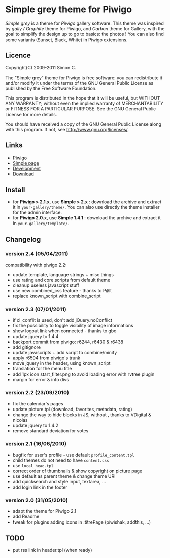 Simple grey theme for Piwigo
============================

*Simple  grey*  is a  theme  for *Piwigo*  gallery  software.  This theme  was
inspired  by *gally  /  Graphite* theme  for  Piwigo, and  *Carbon* theme  for
Gallery, with the goal to simplify the design up to go to basics: the photos !
You can also find some variants (Sunset, Black, White) in Piwigo extensions.

Licence
-------

Copyright(C) 2009-2011 Simon C. <contact at saimon dot org>

The "Simple grey"  theme for Piwigo is free software:  you can redistribute it
and/or  modify  it under  the  terms  of the  GNU  General  Public License  as
published by the Free Software Foundation.

This program  is distributed in the hope  that it will be  useful, but WITHOUT
ANY WARRANTY; without even the  implied warranty of MERCHANTABILITY or FITNESS
FOR A PARTICULAR PURPOSE. See the GNU General Public License for more details.

You should have  received a copy of the GNU General  Public License along with
this program. If not,  see <http://www.gnu.org/licenses/>.

Links
-----

* [Piwigo](http://piwigo.org/)
* [Simple page](http://saimon.org/blog/pages/Theme-Simple-Grey-Piwigo)
* [Development](http://github.com/saimn/simple-grey)
* [Download](http://fr.piwigo.org/ext/extension_view.php?eid=308)

Install
-------

* for **Piwigo  > 2.1.x**,  use **Simple  > 2.x** :  download the  archive and
  extract it in  ``your-gallery/theme/``. You can also use  directly the theme
  installer for the admin interface.
* for  **Piwigo 2.0.x**,  use  **Simple  1.4.1** :  download  the archive  and
  extract it in ``your-gallery/template/``.

Changelog
---------

### version 2.4 (05/04/2011)

compatibility with piwigo 2.2:
* update template, language strings + misc things
* use rating and core.scripts from default theme
* cleanup useless javascript stuff
* use new combined_css feature - thanks to P@t
* replace known_script with combine_script

### version 2.3 (07/01/2011)

* if cl_conflit is used, don't add jQuery.noConflict
* fix the possibility to toggle visibility of image informations
* show logout link when connected - thanks to gbo
* update jquery to 1.4.4
* backport commit from piwigo: r6244, r6430 & r6438
* add gitignore
* update javascripts + add script to combine/minify
* apply r6594 from piwigo's trunk
* move jquery in the header, using known_script
* translation for the menu title
* add 1px icon start_filter.png to avoid loading error with rvtree plugin
* margin for error & info divs

### version 2.2 (23/09/2010)

* fix the calendar's pages
* update picture.tpl (download, favorites, metadata, rating)
* change the way to hide blocks  in JS, without <noscript>, thanks to VDigital
  & nicolas
* update jquery to 1.4.2
* remove standard deviation for votes

### version 2.1 (16/06/2010)

- bugfix for user's profile - use default `profile_content.tpl`
- child themes do not need to have `content.css`
- use `local_head.tpl`
- correct order of thumbnails & show copyright on picture page
- use default as parent theme & change theme URI
- add quicksearch and style input, textarea, ...
- add login link in the footer

### version 2.0 (31/05/2010)

- adapt the theme for Piwigo 2.1
- add Readme
- tweak for plugins adding icons in .titrePage (piwishak, addthis, ...)


## TODO

- put rss link in header.tpl (when ready)
